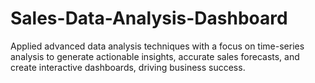 # Sales-Data-Analysis-Dashboard
Applied advanced data analysis techniques with a focus on time-series analysis to generate actionable insights, accurate sales forecasts, and create interactive dashboards, driving business success.
